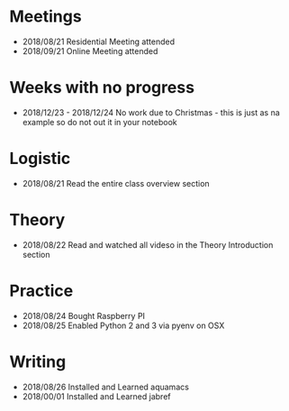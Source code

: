 # Meetings

* 2018/08/21 Residential Meeting attended 
* 2018/09/21 Online Meeting attended 

# Weeks with no progress

* 2018/12/23 - 2018/12/24 No work due to Christmas - this is just as na example so do not out it in your notebook

# Logistic

* 2018/08/21 Read the entire class overview section 

# Theory

* 2018/08/22 Read and watched all videso in the Theory Introduction section

# Practice

* 2018/08/24 Bought Raspberry PI
* 2018/08/25 Enabled Python 2 and 3 via pyenv on OSX

# Writing

* 2018/08/26 Installed and Learned aquamacs
* 2018/00/01 Installed and Learned jabref
